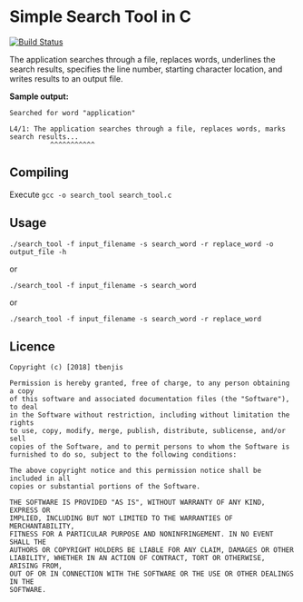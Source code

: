 # Simple Search Tool in C

[![Build Status](https://travis-ci.com/tbenjis/C-file-search-tool.svg?branch=master)](https://travis-ci.com/tbenjis/C-file-search-tool)

The application searches through a file, replaces words, underlines the search results, specifies the line number, starting character location, and writes results to an output file.

<strong>Sample output: </strong>
```
Searched for word "application"

L4/1: The application searches through a file, replaces words, marks search results...
          ^^^^^^^^^^^     
```

## Compiling
Execute `gcc -o search_tool search_tool.c`


## Usage 
`./search_tool -f input_filename -s search_word -r replace_word -o output_file -h`

or 

`./search_tool -f input_filename -s search_word`

or

`./search_tool -f input_filename -s search_word -r replace_word`

## Licence

```
Copyright (c) [2018] tbenjis

Permission is hereby granted, free of charge, to any person obtaining a copy
of this software and associated documentation files (the "Software"), to deal
in the Software without restriction, including without limitation the rights
to use, copy, modify, merge, publish, distribute, sublicense, and/or sell
copies of the Software, and to permit persons to whom the Software is
furnished to do so, subject to the following conditions:

The above copyright notice and this permission notice shall be included in all
copies or substantial portions of the Software.

THE SOFTWARE IS PROVIDED "AS IS", WITHOUT WARRANTY OF ANY KIND, EXPRESS OR
IMPLIED, INCLUDING BUT NOT LIMITED TO THE WARRANTIES OF MERCHANTABILITY,
FITNESS FOR A PARTICULAR PURPOSE AND NONINFRINGEMENT. IN NO EVENT SHALL THE
AUTHORS OR COPYRIGHT HOLDERS BE LIABLE FOR ANY CLAIM, DAMAGES OR OTHER
LIABILITY, WHETHER IN AN ACTION OF CONTRACT, TORT OR OTHERWISE, ARISING FROM,
OUT OF OR IN CONNECTION WITH THE SOFTWARE OR THE USE OR OTHER DEALINGS IN THE
SOFTWARE.
```
